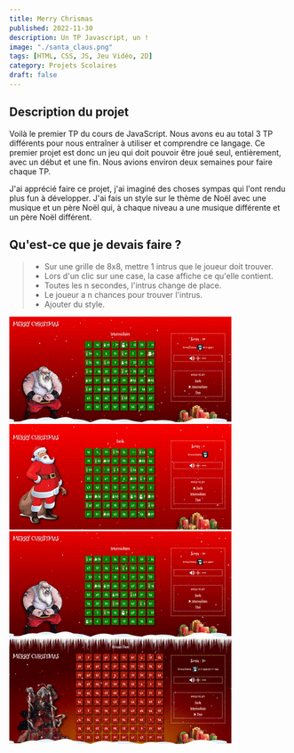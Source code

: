 ```yaml
---
title: Merry Chrismas
published: 2022-11-30
description: Un TP Javascript, un !
image: "./santa_claus.png"
tags: [HTML, CSS, JS, Jeu Vidéo, 2D]
category: Projets Scolaires
draft: false
---
```


<!-- # Merry Christmas -->

## Description du projet

Voilà le premier TP du cours de JavaScript. Nous avons eu au total 3 TP différents pour nous entraîner à utiliser et comprendre ce langage.
Ce premier projet est donc un jeu qui doit pouvoir être joué seul, entièrement, avec un début et une fin.
Nous avions environ deux semaines pour faire chaque TP.

J'ai apprécié faire ce projet, j'ai imaginé des choses sympas qui l'ont rendu plus fun à développer.
J'ai fais un style sur le thème de Noël avec une musique et un père Noël qui, à chaque niveau a une musique différente et un père Noël différent.

## Qu'est-ce que je devais faire ?

> - Sur une grille de 8x8, mettre 1 intrus que le joueur doit trouver.<br/>
> - Lors d'un clic sur une case, la case affiche ce qu'elle contient.<br/>
> - Toutes les n secondes, l'intrus change de place.<br/>
> - Le joueur a n chances pour trouver l'intrus.<br/>
> - Ajouter du style.<br/>

![](MC-gameplay.gif)
![](MC-lvl1.gif)
![](MC-lvl2.gif)
![](MC-lvl3.gif)
